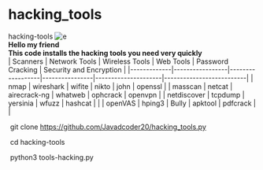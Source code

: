 # hacking_tools
hacking-tools
![e](https://github.com/newamooz/hacking-tools/assets/101067545/67393e46-af3c-4104-93ba-4215d3f68a87)
<br>
**Hello my friend
<br>
This code installs the hacking tools you need very quickly**
<br>
| Scanners    | Network Tools   | Wireless Tools  | Web Tools      | Password Cracking  | Security and Encryption  |
|-------------|-----------------|------------------|----------------|---------------------|--------------------------|
| nmap        | wireshark       | wifite           | nikto          | john                | openssl                  |
| masscan     | netcat          | airecrack-ng     | whatweb        | ophcrack            | openvpn                  |
| netdiscover | tcpdump         | yersinia         | wfuzz          | hashcat             |                          |
| openVAS     | hping3          | Bully            | apktool        | pdfcrack            |                          |

‍‍‍‍
git clone https://github.com/Javadcoder20/hacking_tools.py
‍‍‍‍
<br>

‍‍‍‍
cd hacking-tools
‍‍‍‍
<br>

‍‍‍‍
python3 tools-hacking.py
‍‍‍‍
